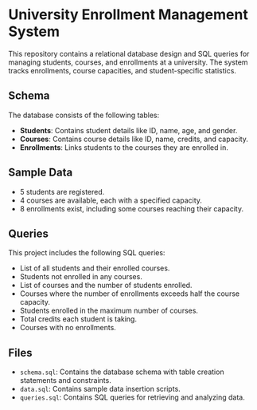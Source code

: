 # University Enrollment Management System

This repository contains a relational database design and SQL queries for managing students, courses, and enrollments at a university. The system tracks enrollments, course capacities, and student-specific statistics.

## Schema
The database consists of the following tables:

- **Students**: Contains student details like ID, name, age, and gender.
- **Courses**: Contains course details like ID, name, credits, and capacity.
- **Enrollments**: Links students to the courses they are enrolled in.

## Sample Data
- 5 students are registered.
- 4 courses are available, each with a specified capacity.
- 8 enrollments exist, including some courses reaching their capacity.

## Queries
This project includes the following SQL queries:

- List of all students and their enrolled courses.
- Students not enrolled in any courses.
- List of courses and the number of students enrolled.
- Courses where the number of enrollments exceeds half the course capacity.
- Students enrolled in the maximum number of courses.
- Total credits each student is taking.
- Courses with no enrollments.

## Files
- `schema.sql`: Contains the database schema with table creation statements and constraints.
- `data.sql`: Contains sample data insertion scripts.
- `queries.sql`: Contains SQL queries for retrieving and analyzing data.
